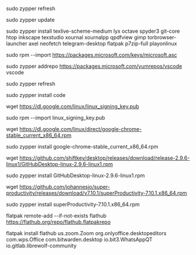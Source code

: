sudo zypper refresh

sudo zypper update

sudo zypper install texlive-scheme-medium lyx octave spyder3 git-core htop inkscape texstudio xournal xournalpp qpdfview gimp torbrowser-launcher axel neofetch telegram-desktop flatpak p7zip-full playonlinux 

sudo rpm --import https://packages.microsoft.com/keys/microsoft.asc

sudo zypper addrepo https://packages.microsoft.com/yumrepos/vscode vscode

sudo zypper refresh

sudo zypper install code

wget https://dl.google.com/linux/linux_signing_key.pub

sudo rpm --import linux_signing_key.pub

wget https://dl.google.com/linux/direct/google-chrome-stable_current_x86_64.rpm

sudo zypper install google-chrome-stable_current_x86_64.rpm

wget https://github.com/shiftkey/desktop/releases/download/release-2.9.6-linux1/GitHubDesktop-linux-2.9.6-linux1.rpm

sudo zypper install GitHubDesktop-linux-2.9.6-linux1.rpm

wget https://github.com/johannesjo/super-productivity/releases/download/v7.10.1/superProductivity-7.10.1.x86_64.rpm

sudo zypper install superProductivity-7.10.1.x86_64.rpm

flatpak remote-add --if-not-exists flathub https://flathub.org/repo/flathub.flatpakrepo

flatpak install flathub  us.zoom.Zoom org.onlyoffice.desktopeditors com.wps.Office com.bitwarden.desktop io.bit3.WhatsAppQT io.gitlab.librewolf-community

